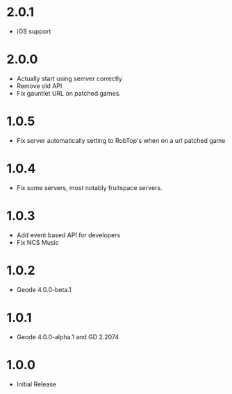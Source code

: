 # 2.0.1
- iOS support
# 2.0.0
- Actually start using semver correctly
- Remove old API
- Fix gauntlet URL on patched games.
# 1.0.5
- Fix server automatically setting to RobTop's when on a url patched game
# 1.0.4
- Fix some servers, most notably fruitspace servers.
# 1.0.3
- Add event based API for developers
- Fix NCS Music
# 1.0.2
- Geode 4.0.0-beta.1
# 1.0.1
- Geode 4.0.0-alpha.1 and GD 2.2074
# 1.0.0
- Initial Release